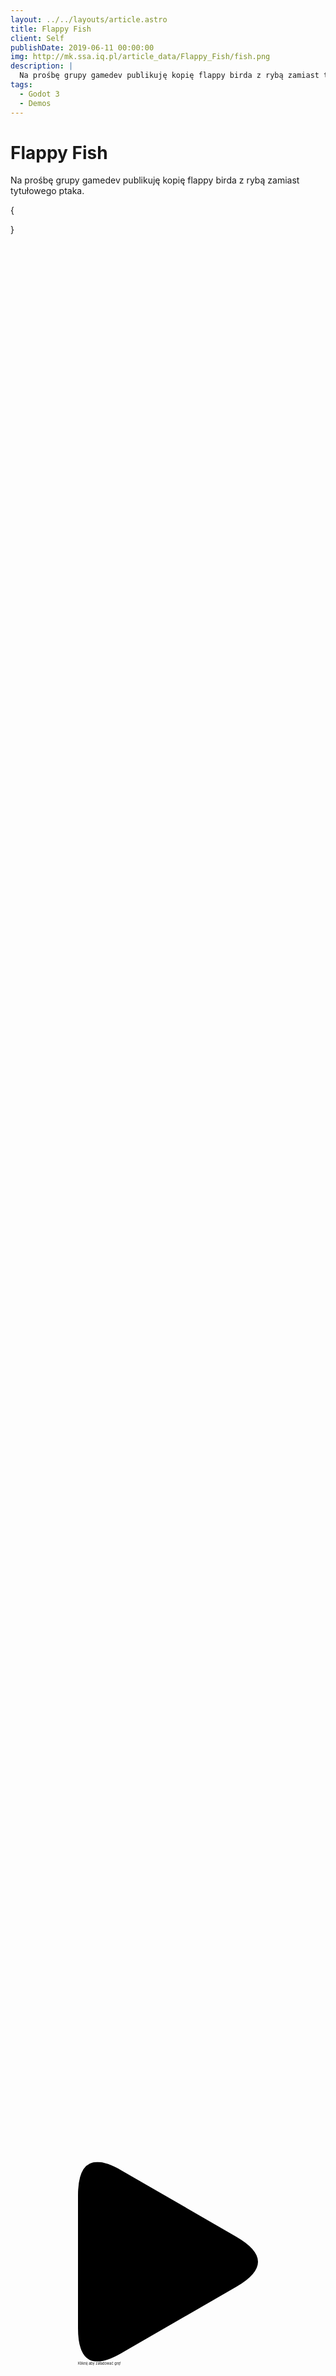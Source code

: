 ```yaml
---
layout: ../../layouts/article.astro
title: Flappy Fish
client: Self
publishDate: 2019-06-11 00:00:00
img: http://mk.ssa.iq.pl/article_data/Flappy_Fish/fish.png
description: |
  Na prośbę grupy gamedev publikuję kopię flappy birda z rybą zamiast tytułowego ptaka.
tags:
  - Godot 3
  - Demos
---
```


# Flappy Fish

Na prośbę grupy gamedev publikuję kopię flappy birda z rybą zamiast tytułowego ptaka.

{

<div class="play_iframe" data-src="https://kifner-mateusz.github.io/flappy-fish/build/Flappy%20Fish.html" data-img="http://mk.ssa.iq.pl/article_data/Flappy_Fish/fish.png" data-message="Kliknij aby załadować grę!" style="width: 720px; height: 1280px; position: absolute; bottom: 0px; left: 50%; transform: translate(-50%, 0px) scale(0.4) translate(0px, 80%); background-image: url(&quot;http://mk.ssa.iq.pl/article_data/Flappy_Fish/fish.png&quot;);">     
  <svg xmlns:svg="http://www.w3.org/2000/svg" xmlns="http://www.w3.org/2000/svg" viewBox="0 0 71.942253 79.738464" version="1.1" class="svg_triangle"><path d="m 0,66.405133 v -53.0718 Q 0,-6.6666666 17.3205,3.3333333 L 63.282,29.869233 q 17.3205,10 0,20 l -45.9615,26.5359 Q 0,86.405133 0,66.405133" class="svg_triangle_path"></path></svg>
  <span>Kliknij aby załadować grę!</span>
</div>
}
